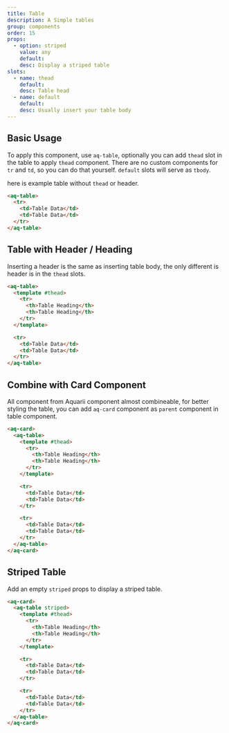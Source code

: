 ```yaml
---
title: Table
description: A Simple tables
group: components
order: 15
props:
  - option: striped
    value: any
    default:
    desc: Display a striped table
slots:
  - name: thead
    default:
    desc: Table head
  - name: default
    default:
    desc: Usually insert your table body
---
```


## Basic Usage

To apply this component, use `aq-table`, optionally you can add `thead` slot in the table to apply `thead` component.
There are no custom components for `tr` and `td`, so you can do that yourself. `default` slots will serve as `tbody`.

here is example table without `thead` or header.

<example-table></example-table>

```html
<aq-table>
  <tr>
    <td>Table Data</td>
    <td>Table Data</td>
  </tr>
</aq-table>
```

## Table with Header / Heading

Inserting a header is the same as inserting table body, the only different is header is in the `thead` slots.

<example-table section="header"></example-table>

```html
<aq-table>
  <template #thead>
    <tr>
      <th>Table Heading</th>
      <th>Table Heading</th>
    </tr>
  </template>

  <tr>
    <td>Table Data</td>
    <td>Table Data</td>
  </tr>
</aq-table>
```

## Combine with Card Component

All component from Aquarii component almost combineable,
for better styling the table, you can add `aq-card` component as `parent` component in table component.

<example-table section="card"></example-table>

```html
<aq-card>
  <aq-table>
    <template #thead>
      <tr>
        <th>Table Heading</th>
        <th>Table Heading</th>
      </tr>
    </template>

    <tr>
      <td>Table Data</td>
      <td>Table Data</td>
    </tr>

    <tr>
      <td>Table Data</td>
      <td>Table Data</td>
    </tr>
  </aq-table>
</aq-card>
```

## Striped Table

Add an empty `striped` props to display a striped table.

<example-table section="striped"></example-table>

```html
<aq-card>
  <aq-table striped>
    <template #thead>
      <tr>
        <th>Table Heading</th>
        <th>Table Heading</th>
      </tr>
    </template>

    <tr>
      <td>Table Data</td>
      <td>Table Data</td>
    </tr>

    <tr>
      <td>Table Data</td>
      <td>Table Data</td>
    </tr>
  </aq-table>
</aq-card>
```